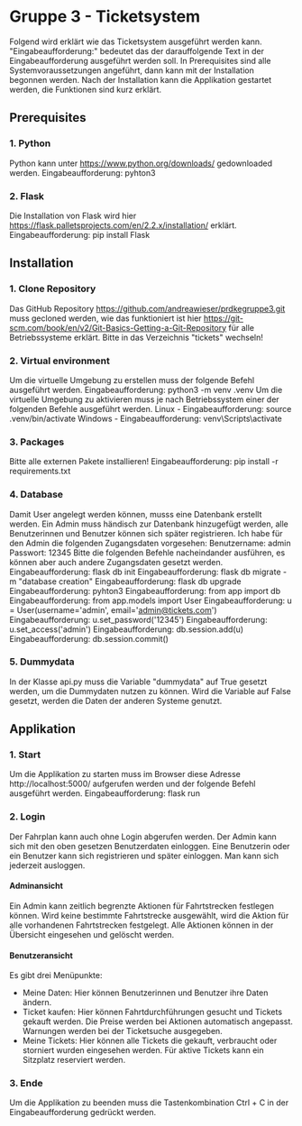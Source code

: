 # Gruppe 3 - Ticketsystem

Folgend wird erklärt wie das Ticketsystem ausgeführt werden kann. 
"Eingabeaufforderung:" bedeutet das der darauffolgende Text in der Eingabeaufforderung ausgeführt werden soll.
In Prerequisites sind alle Systemvoraussetzungen angeführt, dann kann mit der Installation begonnen werden. 
Nach der Installation kann die Applikation gestartet werden, die Funktionen sind kurz erklärt. 

## Prerequisites

### 1. Python
Python kann unter https://www.python.org/downloads/ gedownloaded werden. 
Eingabeaufforderung: pyhton3

### 2. Flask
Die Installation von Flask wird hier https://flask.palletsprojects.com/en/2.2.x/installation/ erklärt.
Eingabeaufforderung: pip install Flask

## Installation

### 1. Clone Repository
Das GitHub Repository https://github.com/andreawieser/prdkegruppe3.git muss gecloned werden, wie das funktioniert ist hier https://git-scm.com/book/en/v2/Git-Basics-Getting-a-Git-Repository für alle Betriebssysteme erklärt. 
Bitte in das Verzeichnis "tickets" wechseln!

### 2. Virtual environment
Um die virtuelle Umgebung zu erstellen muss der folgende Befehl ausgeführt werden.
Eingabeaufforderung: python3 -m venv .venv
Um die virtuelle Umgebung zu aktivieren muss je nach Betriebssystem einer der folgenden Befehle ausgeführt werden.
Linux - Eingabeaufforderung: source .venv/bin/activate
Windows - Eingabeaufforderung: venv\Scripts\activate

### 3. Packages 
Bitte alle externen Pakete installieren!
Eingabeaufforderung: pip install -r requirements.txt

### 4. Database 
Damit User angelegt werden können, musss eine Datenbank erstellt werden. 
Ein Admin muss händisch zur Datenbank hinzugefügt werden, alle Benutzerinnen und Benutzer können sich später registrieren.
Ich habe für den Admin die folgenden Zugangsdaten vorgesehen:
  Benutzername: admin
  Passwort: 12345
Bitte die folgenden Befehle nacheindander ausführen, es können aber auch andere Zugangsdaten gesetzt werden. 
Eingabeaufforderung: flask db init
Eingabeaufforderung: flask db migrate -m "database creation"
Eingabeaufforderung: flask db upgrade
Eingabeaufforderung: pyhton3
Eingabeaufforderung: from app import db
Eingabeaufforderung: from app.models import User
Eingabeaufforderung: u = User(username='admin', email='admin@tickets.com')
Eingabeaufforderung: u.set_password('12345')
Eingabeaufforderung: u.set_access('admin')
Eingabeaufforderung: db.session.add(u)
Eingabeaufforderung: db.session.commit()

### 5. Dummydata
In der Klasse api.py muss die Variable "dummydata" auf True gesetzt werden, um die Dummydaten nutzen zu können. 
Wird die Variable auf False gesetzt, werden die Daten der anderen Systeme genutzt. 

## Applikation

### 1. Start
Um die Applikation zu starten muss im Browser diese Adresse http://localhost:5000/ aufgerufen werden und der folgende Befehl ausgeführt werden. 
Eingabeaufforderung: flask run

### 2. Login
Der Fahrplan kann auch ohne Login abgerufen werden. 
Der Admin kann sich mit den oben gesetzen Benutzerdaten einloggen. 
Eine Benutzerin oder ein Benutzer kann sich registrieren und später einloggen. 
Man kann sich jederzeit ausloggen. 

#### Adminansicht
Ein Admin kann zeitlich begrenzte Aktionen für Fahrtstrecken festlegen können. 
Wird keine bestimmte Fahrtstrecke ausgewählt, wird die Aktion für alle vorhandenen Fahrtstrecken festgelegt. 
Alle Aktionen können in der Übersicht eingesehen und gelöscht werden. 

#### Benutzeransicht
Es gibt drei Menüpunkte:
- Meine Daten: Hier können Benutzerinnen und Benutzer ihre Daten ändern.
- Ticket kaufen: Hier können Fahrtdurchführungen gesucht und Tickets gekauft werden. Die Preise werden bei Aktionen automatisch angepasst. Warnungen werden bei der Ticketsuche ausgegeben. 
- Meine Tickets: Hier können alle Tickets die gekauft, verbraucht oder storniert wurden eingesehen werden. Für aktive Tickets kann ein Sitzplatz reserviert werden. 

### 3. Ende
Um die Applikation zu beenden muss die Tastenkombination Ctrl + C in der Eingabeaufforderung gedrückt werden.
